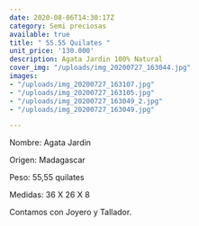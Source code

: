 ```yaml
---
date: 2020-08-06T14:30:17Z
category: Semi preciosas
available: true
title: " 55.55 Quilates "
unit_price: '130.000'
description: Agata Jardin 100% Natural
cover_img: "/uploads/img_20200727_163044.jpg"
images:
- "/uploads/img_20200727_163107.jpg"
- "/uploads/img_20200727_163105.jpg"
- "/uploads/img_20200727_163049_2.jpg"
- "/uploads/img_20200727_163049.jpg"

---
```

Nombre: Agata Jardin

Origen: Madagascar

Peso: 55,55 quilates

Medidas: 36 X 26 X 8

Contamos con Joyero y Tallador.